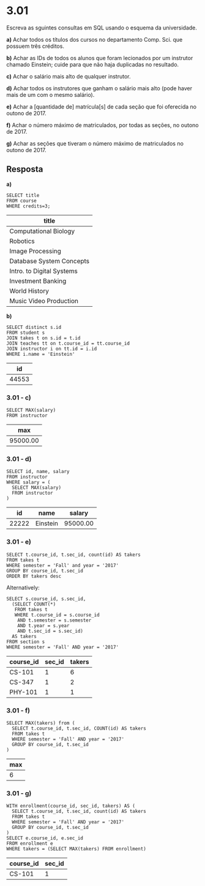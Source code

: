 # 3.01

Escreva as sguintes consultas em SQL usando o esquema da universidade.

**a)** Achar todos os títulos dos cursos no departamento Comp. Sci. que possuem três créditos.

**b)** Achar as IDs de todos os alunos que foram lecionados por um instrutor chamado Einstein; cuide para que não haja duplicadas no resultado.

**c)** Achar o salário mais alto de qualquer instrutor.

**d)** Achar todos os instrutores que ganham o salário mais alto (pode haver mais de um com o mesmo salário).

**e)** Achar a [quantidade de] matrícula[s] de cada seção que foi oferecida no outono de 2017.

**f)** Achar o número máximo de matriculados, por todas as seções, no outono de 2017.

**g)** Achar as seções que tiveram o número máximo de matriculados no outono de 2017.

## Resposta

**a)**

```
SELECT title
FROM course
WHERE credits=3;
```

| title                     |
| ------------------------- |
| Computational Biology     |
| Robotics                  |
| Image Processing          |
| Database System Concepts  |
| Intro. to Digital Systems |
| Investment Banking        |
| World History             |
| Music Video Production    |

**b)**

```
SELECT distinct s.id
FROM student s
JOIN takes t on s.id = t.id
JOIN teaches tt on t.course_id = tt.course_id
JOIN instructor i on tt.id = i.id
WHERE i.name = 'Einstein'
```

| id    |
| ----- |
| 44553 |

### 3.01 - c)

```
SELECT MAX(salary)
FROM instructor
```

| max      |
| -------- |
| 95000.00 |

### 3.01 - d)

```
SELECT id, name, salary
FROM instructor
WHERE salary = (
  SELECT MAX(salary)
  FROM instructor
)
```

| id    | name     | salary   |
| ----- | -------- | -------- |
| 22222 | Einstein | 95000.00 |

### 3.01 - e)

```
SELECT t.course_id, t.sec_id, count(id) AS takers
FROM takes t
WHERE semester = 'Fall' and year = '2017'
GROUP BY course_id, t.sec_id
ORDER BY takers desc
```

Alternatively:
```
SELECT s.course_id, s.sec_id,
  (SELECT COUNT(*)
   FROM takes t
   WHERE t.course_id = s.course_id
    AND t.semester = s.semester
    AND t.year = s.year
    AND t.sec_id = s.sec_id)
  AS takers
FROM section s
WHERE semester = 'Fall' AND year = '2017'
```

| course_id | sec_id | takers |
| --------- | ------ | ------ |
| CS-101    | 1      | 6      |
| CS-347    | 1      | 2      |
| PHY-101   | 1      | 1      |

### 3.01 - f)

```
SELECT MAX(takers) from (
  SELECT t.course_id, t.sec_id, COUNT(id) AS takers
  FROM takes t
  WHERE semester = 'Fall' AND year = '2017'
  GROUP BY course_id, t.sec_id
)
```

| max |
| --- |
| 6   |

### 3.01 - g)

```
WITH enrollment(course_id, sec_id, takers) AS (
  SELECT t.course_id, t.sec_id, count(id) AS takers
  FROM takes t
  WHERE semester = 'Fall' AND year = '2017'
  GROUP BY course_id, t.sec_id
)
SELECT e.course_id, e.sec_id
FROM enrollment e
WHERE takers = (SELECT MAX(takers) FROM enrollment)
```

| course_id | sec_id |
| --------- | ------ |
| CS-101    | 1      |